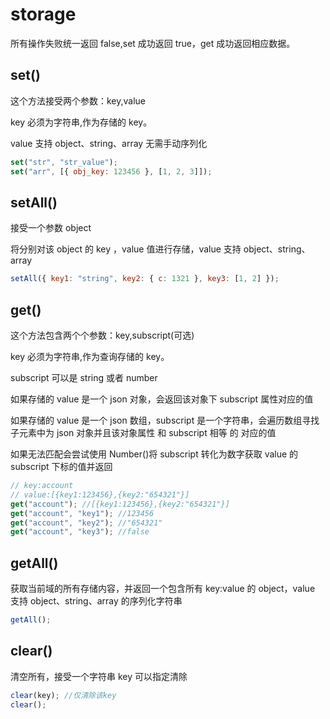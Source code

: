 # storage

所有操作失败统一返回 false,set 成功返回 true，get 成功返回相应数据。

## set()

这个方法接受两个参数：key,value

key 必须为字符串,作为存储的 key。

value 支持 object、string、array 无需手动序列化

```js
set("str", "str_value");
set("arr", [{ obj_key: 123456 }, [1, 2, 3]]);
```

## setAll()

接受一个参数 object

将分别对该 object 的 key ，value 值进行存储，value 支持 object、string、array

```js
setAll({ key1: "string", key2: { c: 1321 }, key3: [1, 2] });
```

## get()

这个方法包含两个个参数：key,subscript(可选)

key 必须为字符串,作为查询存储的 key。

subscript 可以是 string 或者 number

如果存储的 value 是一个 json 对象，会返回该对象下 subscript 属性对应的值

如果存储的 value 是一个 json 数组，subscript 是一个字符串，会遍历数组寻找子元素中为 json 对象并且该对象属性 和 subscript 相等 的 对应的值

如果无法匹配会尝试使用 Number()将 subscript 转化为数字获取 value 的 subscript 下标的值并返回

```js
// key:account
// value:[{key1:123456},{key2:"654321"}]
get("account"); //[{key1:123456},{key2:"654321"}]
get("account", "key1"); //123456
get("account", "key2"); //"654321"
get("account", "key3"); //false
```

## getAll()

获取当前域的所有存储内容，并返回一个包含所有 key:value 的 object，value 支持 object、string、array 的序列化字符串

```js
getAll();
```

## clear()

清空所有，接受一个字符串 key 可以指定清除

```js
clear(key); //仅清除该key
clear();
```
